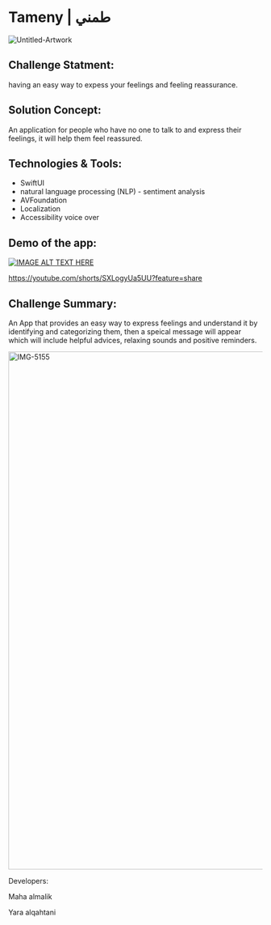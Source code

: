 
# Tameny | طمني
![Untitled-Artwork](https://user-images.githubusercontent.com/105722836/212483038-54b0b452-bb20-4c0b-8a47-25b8eadef97b.png)




## Challenge Statment:

having an easy way to expess your feelings and feeling reassurance.




## Solution Concept:

An application for people who have no one to talk to and express their feelings, it will help them feel reassured.




## Technologies & Tools:

- SwiftUI
- natural language processing (NLP) - sentiment analysis
- AVFoundation
- Localization
- Accessibility voice over


## Demo of the app:

[![IMAGE ALT TEXT HERE](https://img.youtube.com/vi/YOUTUBE_VIDEO_ID_HERE/0.jpg)](https://www.youtube.com/watch?v=https://youtu.be/SXLogyUa5UU)

https://youtube.com/shorts/SXLogyUa5UU?feature=share



## Challenge Summary:

An App that provides an easy way to express feelings and understand it by identifying and categorizing them, then a speical message will appear which will include helpful advices, relaxing sounds and positive reminders.


<img width="1024" alt="IMG-5155" src="https://user-images.githubusercontent.com/105722836/212484012-8c7000d1-68c1-4490-a756-361af4be8df9.png">





Developers:

Maha almalik 

Yara alqahtani
